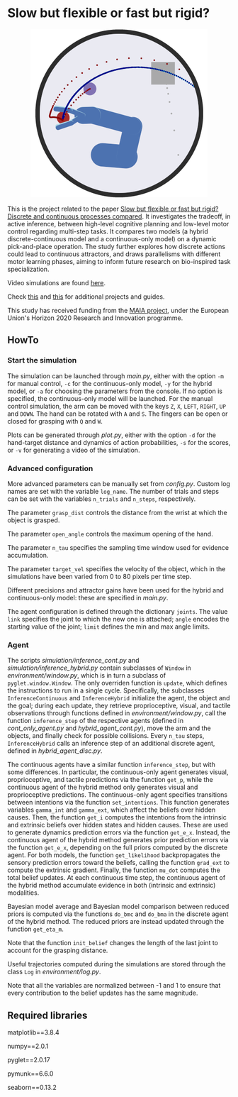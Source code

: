 # Slow but flexible or fast but rigid?

<p align="center">
  <img src="/reference/images/env.png">
</p>

This is the project related to the paper [Slow but flexible or fast but rigid? Discrete and continuous processes compared](https://doi.org/10.1016/j.heliyon.2024.e39129). It investigates the tradeoff, in active inference, between high-level cognitive planning and low-level motor control regarding multi-step tasks. It compares two models (a hybrid discrete-continuous model and a continuous-only model) on a dynamic pick-and-place operation. The study further explores how discrete actions could lead to continuous attractors, and draws parallelisms with different motor learning phases, aiming to inform future research on bio-inspired task specialization.

Video simulations are found [here](https://priorelli.github.io/projects/4_discrete_or_continuous/).

Check [this](https://priorelli.github.io/projects/) and [this](https://priorelli.github.io/blog/) for additional projects and guides.

This study has received funding from the [MAIA project](https://www.istc.cnr.it/it/content/maia-multifunctional-adaptive-and-interactive-ai-system-acting-multiple-contexts), under the European Union's Horizon 2020 Research and Innovation programme.

## HowTo

### Start the simulation

The simulation can be launched through *main.py*, either with the option `-m` for manual control, `-c` for the continuous-only model, `-y` for the hybrid model, or `-a` for choosing the parameters from the console. If no option is specified, the continuous-only model will be launched. For the manual control simulation, the arm can be moved with the keys `Z`, `X`, `LEFT`, `RIGHT`, `UP` and `DOWN`. The hand can be rotated with `A` and `S`. The fingers can be open or closed for grasping with `Q` and `W`.

Plots can be generated through *plot.py*, either with the option `-d` for the hand-target distance and dynamics of action probabilities, `-s` for the scores, or `-v` for generating a video of the simulation.

### Advanced configuration

More advanced parameters can be manually set from *config.py*. Custom log names are set with the variable `log_name`. The number of trials and steps can be set with the variables `n_trials` and `n_steps`, respectively.

The parameter `grasp_dist` controls the distance from the wrist at which the object is grasped.

The parameter `open_angle` controls the maximum opening of the hand.

The parameter `n_tau` specifies the sampling time window used for evidence accumulation.

The parameter `target_vel` specifies the velocity of the object, which in the simulations have been varied from 0 to 80 pixels per time step.

Different precisions and attractor gains have been used for the hybrid and continuous-only model: these are specified in *main.py*.

The agent configuration is defined through the dictionary `joints`. The value `link` specifies the joint to which the new one is attached; `angle` encodes the starting value of the joint; `limit` defines the min and max angle limits.

### Agent

The scripts *simulation/inference_cont.py* and *simulation/inference_hybrid.py* contain subclasses of `Window` in *environment/window.py*, which is in turn a subclass of `pyglet.window.Window`. The only overriden function is `update`, which defines the instructions to run in a single cycle. Specifically, the subclasses `InferenceContinuous` and `InferenceHybrid` initialize the agent, the object and the goal; during each update, they retrieve proprioceptive, visual, and tactile observations through functions defined in *environment/window.py*, call the function `inference_step` of the respective agents (defined in *cont_only_agent.py* and *hybrid_agent_cont.py*), move the arm and the objects, and finally check for possible collisions. Every `n_tau` steps, `InferenceHybrid` calls an inference step of an additional discrete agent, defined in *hybrid_agent_disc.py*.

The continuous agents have a similar function `inference_step`, but with some differences. In particular, the continuous-only agent generates visual, proprioceptive, and tactile predictions via the function `get_p`, while the continuous agent of the hybrid method only generates visual and proprioceptive predictions. The continuous-only agent specifies transitions between intentions via the function `set_intentions`. This function generates variables `gamma_int` and `gamma_ext`, which affect the beliefs over hidden causes. Then, the function `get_i` computes the intentions from the intrinsic and extrinsic beliefs over hidden states and hidden causes. These are used to generate dynamics prediction errors via the function `get_e_x`. Instead, the continuous agent of the hybrid method generates prior prediction errors via the function `get_e_x`, depending on the full priors computed by the discrete agent. For both models, the function `get_likelihood` backpropagates the sensory prediction errors toward the beliefs, calling the function `grad_ext` to compute the extrinsic gradient. Finally, the function `mu_dot` computes the total belief updates. At each continuous time step, the continuous agent of the hybrid method accumulate evidence in both (intrinsic and extrinsic) modalities.

Bayesian model average and Bayesian model comparison between reduced priors is computed via the functions `do_bmc` and `do_bma` in the discrete agent of the hybrid method. The reduced priors are instead updated through the function `get_eta_m`.

Note that the function `init_belief` changes the length of the last joint to account for the grasping distance.

Useful trajectories computed during the simulations are stored through the class `Log` in *environment/log.py*.

Note that all the variables are normalized between -1 and 1 to ensure that every contribution to the belief updates has the same magnitude.

## Required libraries

matplotlib==3.8.4

numpy==2.0.1

pyglet==2.0.17

pymunk==6.6.0

seaborn==0.13.2
